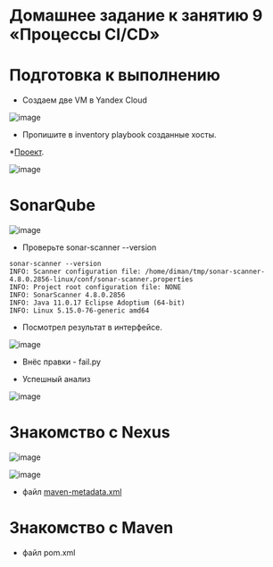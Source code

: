 # Домашнее задание к занятию 9 «Процессы CI/CD»

# Подготовка к выполнению

* Создаем  две VM в Yandex Cloud

![image](https://github.com/Dimarkle/DevOps/assets/118626944/2d59d811-a946-4ea8-986d-ca1258f60ac2)



* Пропишите в inventory playbook созданные хосты.




 *[Проект](https://github.com/Dimarkle/DevOps/tree/main/%D0%9F%D1%80%D0%BE%D1%86%D0%B5%D1%81%D1%81%D1%8B%20CI/infrastructure).

![image](https://github.com/Dimarkle/DevOps/assets/118626944/4dad6613-129d-4646-89b9-24400b5599bd)

# SonarQube

![image](https://github.com/Dimarkle/DevOps/assets/118626944/db49eede-5052-424b-bf6e-c4e96ad3ca3f)

* Проверьте sonar-scanner --version
  
```
sonar-scanner --version
INFO: Scanner configuration file: /home/diman/tmp/sonar-scanner-4.8.0.2856-linux/conf/sonar-scanner.properties
INFO: Project root configuration file: NONE
INFO: SonarScanner 4.8.0.2856
INFO: Java 11.0.17 Eclipse Adoptium (64-bit)
INFO: Linux 5.15.0-76-generic amd64
```
* Посмотрел результат в интерфейсе.
  
![image](https://github.com/Dimarkle/DevOps/assets/118626944/0fb43985-ec1a-44b1-a7f8-7d455404f51f)

* Внёс правки - fail.py

* Успешный анализ 

![image](https://github.com/Dimarkle/DevOps/assets/118626944/729e455f-e521-4c23-82e3-9f5b4a0a8571)

# Знакомство с Nexus


![image](https://github.com/Dimarkle/DevOps/assets/118626944/4e1897d8-6e14-4ecc-9fb7-6ed281a251ad)




![image](https://github.com/Dimarkle/DevOps/assets/118626944/11e54716-b5ef-4d26-aa7a-8c51c2238eb9)

* файл [maven-metadata.xml](https://github.com/Dimarkle/DevOps/blob/main/%D0%9F%D1%80%D0%BE%D1%86%D0%B5%D1%81%D1%81%D1%8B%20CI/maven-metadata.xml)


# Знакомство с Maven


* файл pom.xml



